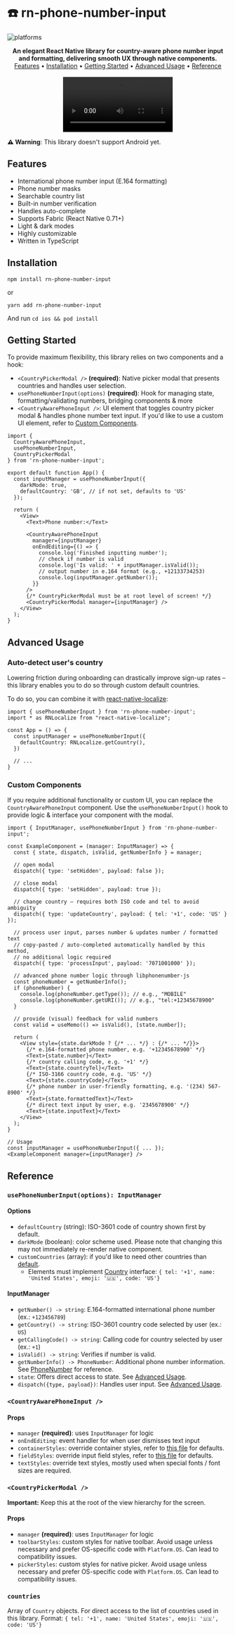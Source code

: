 # ☎️ rn-phone-number-input
![platforms](https://img.shields.io/badge/platforms-iOS-brightgreen.svg?style=flat-square&colorB=191A17)

<div align="center">
<b>An elegant React Native library for country-aware phone number input and formatting, delivering smooth UX through native components.</b>
<br/>
<a href="#features">Features</a> • <a href="#installation">Installation</a> • <a href="#gettingstarted">Getting Started</a> • <a href="#advancedusage">Advanced Usage</a> • <a href="#reference">Reference</a>
<br/><br/>
<video src="https://user-images.githubusercontent.com/10295671/232161870-b5033732-e722-4575-868d-aa8810d4d66f.mp4" width=250 loop autoplay />
</div>


**⚠️ Warning**: This library doesn't support Android yet.

## Features
* International phone number input (E.164 formatting)
* Phone number masks
* Searchable country list
* Built-in number verification
* Handles auto-complete
* Supports Fabric (React Native 0.71+)
* Light & dark modes
* Highly customizable
* Written in TypeScript

## Installation
```
npm install rn-phone-number-input
```
or
```
yarn add rn-phone-number-input
```
And run `cd ios && pod install`

## Getting Started
To provide maximum flexibility, this library relies on two components and a hook:
* `<CountryPickerModal />` **(required)**: Native picker modal that presents countries and handles user selection.
* `usePhoneNumberInput(options)` **(required)**: Hook for managing state,
formatting/validating numbers, bridging components & more
* `<CountryAwarePhoneInput />`: UI element that toggles country picker modal & handles phone
number text input. If you'd like to use a custom UI element, refer to [Custom Components](#customcomponents).

```tsx
import {
  CountryAwarePhoneInput,
  usePhoneNumberInput,
  CountryPickerModal
} from 'rn-phone-number-input';

export default function App() {
  const inputManager = usePhoneNumberInput({
    darkMode: true,
    defaultCountry: 'GB', // if not set, defaults to 'US'
  });

  return (
    <View>
      <Text>Phone number:</Text>

      <CountryAwarePhoneInput
        manager={inputManager}
        onEndEditing={() => {
          console.log('Finished inputting number');
          // check if number is valid
          console.log('Is valid: ' + inputManager.isValid());
          // output number in e.164 format (e.g., +12133734253)
          console.log(inputManager.getNumber());
        }}
      />
      {/* CountryPickerModal must be at root level of screen! */}
      <CountryPickerModal manager={inputManager} />
    </View>
  );
}
```

## Advanced Usage
### Auto-detect user's country
Lowering friction during onboarding can drastically improve sign-up rates –
this library enables you to do so through custom default countries.

To do so, you can combine it with [react-native-localize](https://github.com/zoontek/react-native-localize):

```tsx
import { usePhoneNumberInput } from 'rn-phone-number-input';
import * as RNLocalize from "react-native-localize";

const App = () => {
  const inputManager = usePhoneNumberInput({
    defaultCountry: RNLocalize.getCountry(),
  })

  // ...
}
```

### Custom Components
If you require additional functionality or custom UI, you can replace the `CountryAwarePhoneInput` component.
Use the `usePhoneNumberInput()` hook to provide logic & interface your component with the modal.

```tsx
import { InputManager, usePhoneNumberInput } from 'rn-phone-number-input';

const ExampleComponent = (manager: InputManager) => {
  const { state, dispatch, isValid, getNumberInfo } = manager;

  // open modal
  dispatch({ type: 'setHidden', payload: false });

  // close modal
  dispatch({ type: 'setHidden', payload: true });

  // change country – requires both ISO code and tel to avoid ambiguity
  dispatch({ type: 'updateCountry', payload: { tel: '+1', code: 'US' } });

  // process user input, parses number & updates number / formatted text
  // copy-pasted / auto-completed automatically handled by this method,
  // no additional logic required
  dispatch({ type: 'processInput', payload: '7071001000' });

  // advanced phone number logic through libphonenumber-js
  const phoneNumber = getNumberInfo();
  if (phoneNumber) {
    console.log(phoneNumber.getType()); // e.g., "MOBILE"
    console.log(phoneNumber.getURI()); // e.g., "tel:+12345678900"
  }

  // provide (visual) feedback for valid numbers
  const valid = useMemo(() => isValid(), [state.number]);

  return (
    <View style={state.darkMode ? {/* ... */} : {/* ... */}}>
      {/* e.164-formatted phone number, e.g. '+12345678900' */}
      <Text>{state.number}</Text>
      {/* country calling code, e.g. '+1' */}
      <Text>{state.countryTel}</Text>
      {/* ISO-3166 country code, e.g. 'US' */}
      <Text>{state.countryCode}</Text>
      {/* phone number in user-friendly formatting, e.g. '(234) 567-8900' */}
      <Text>{state.formattedText}</Text>
      {/* direct text input by user, e.g. '2345678900' */}
      <Text>{state.inputText}</Text>
    </View>
  );
}

// Usage
const inputManager = usePhoneNumberInput({ ... });
<ExampleComponent manager={inputManager} />
```

## Reference
### `usePhoneNumberInput(options): InputManager`
#### Options
* `defaultCountry` (string): ISO-3601 code of country shown first by default.
* `darkMode` (boolean): color scheme used. Please note that changing this may not immediately re-render native component.
* `customCountries` (array): if you'd like to need other countries than [default](https://github.com/gtomitsuka/rn-phone-number-input/blob/main/src/countries.ts).
  * Elements must implement [Country](https://github.com/gtomitsuka/rn-phone-number-input/blob/main/src/types.ts) interface:
  `{ tel: '+1', name: 'United States', emoji: '🇺🇸', code: 'US'}`

#### InputManager
* `getNumber() -> string`: E.164-formatted international phone number (ex.: `+123456789`)
* `getCountry() -> string`: ISO-3601 country code selected by user (ex.: `US`)
* `getCallingCode() -> string`: Calling code for country selected by user (ex.: `+1`)
* `isValid() -> string`: Verifies if number is valid.
* `getNumberInfo() -> PhoneNumber`: Additional phone number information. See [PhoneNumber](https://github.com/catamphetamine/libphonenumber-js#phonenumber) for reference.
* `state`: Offers direct access to state. See [Advanced Usage](#advancedusage).
* `dispatch({type, payload})`: Handles user input. See [Advanced Usage](#advancedusage).

### `<CountryAwarePhoneInput />`
#### Props
* `manager` **(required)**: uses `InputManager` for logic
* `onEndEditing`: event handler for when user dismisses text input
* `containerStyles`: override container styles, refer to [this file](https://github.com/gtomitsuka/rn-phone-number-input/blob/5a85b0bdfb15e99f2768680d0b5f5259d3687e49/src/CountryAwarePhoneInput.tsx#L66) for defaults.
* `fieldStyles`: override input field styles, refer to [this file](https://github.com/gtomitsuka/rn-phone-number-input/blob/5a85b0bdfb15e99f2768680d0b5f5259d3687e49/src/CountryAwarePhoneInput.tsx#L72) for defaults.
* `textStyles`: override text styles, mostly used when special fonts / font sizes are required.

### `<CountryPickerModal />`
**Important:** Keep this at the root of the view hierarchy for the screen.

#### Props
* `manager` **(required)**: uses `InputManager` for logic
* `toolbarStyles`: custom styles for native toolbar. Avoid usage unless necessary and prefer OS-specific code with `Platform.OS`. Can lead to compatibility issues.
* `pickerStyles`: custom styles for native picker. Avoid usage unless necessary and prefer OS-specific code with `Platform.OS`. Can lead to compatibility issues.

### `countries`
Array of `Country` objects. For direct access to the list of countries used in this library.
Format: `{ tel: '+1', name: 'United States', emoji: '🇺🇸', code: 'US'}`
